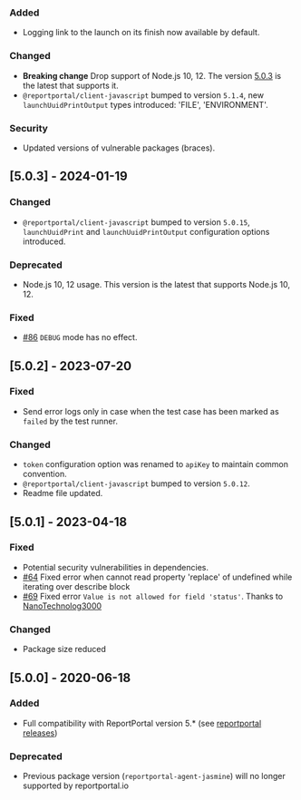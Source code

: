 ### Added
- Logging link to the launch on its finish now available by default.
### Changed
- **Breaking change** Drop support of Node.js 10, 12. The version [5.0.3](https://github.com/reportportal/agent-js-jasmine/releases/tag/v5.0.3) is the latest that supports it.
- `@reportportal/client-javascript` bumped to version `5.1.4`, new `launchUuidPrintOutput` types introduced: 'FILE', 'ENVIRONMENT'.
### Security
- Updated versions of vulnerable packages (braces).

## [5.0.3] - 2024-01-19
### Changed
- `@reportportal/client-javascript` bumped to version `5.0.15`, `launchUuidPrint` and `launchUuidPrintOutput` configuration options introduced.
### Deprecated
- Node.js 10, 12 usage. This version is the latest that supports Node.js 10, 12.
### Fixed
- [#86](https://github.com/reportportal/agent-js-jasmine/issues/86) `DEBUG` mode has no effect.

## [5.0.2] - 2023-07-20
### Fixed
- Send error logs only in case when the test case has been marked as `failed` by the test runner.
### Changed
- `token` configuration option was renamed to `apiKey` to maintain common convention.
- `@reportportal/client-javascript` bumped to version `5.0.12`.
- Readme file updated.

## [5.0.1] - 2023-04-18
### Fixed
- Potential security vulnerabilities in dependencies.
- [#64](https://github.com/reportportal/agent-js-jasmine/issues/64) Fixed error when cannot read property 'replace' of undefined while iterating over describe block
- [#69](https://github.com/reportportal/agent-js-jasmine/issues/69) Fixed error `Value is not allowed for field 'status'`. Thanks to [NanoTechnolog3000](https://github.com/NanoTechnolog3000)
### Changed
- Package size reduced

## [5.0.0] - 2020-06-18
### Added
- Full compatibility with ReportPortal version 5.* (see [reportportal releases](https://github.com/reportportal/reportportal/releases))
### Deprecated
- Previous package version (`reportportal-agent-jasmine`) will no longer supported by reportportal.io
